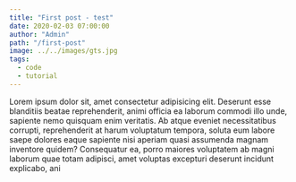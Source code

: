 ```yaml
---
title: "First post - test"
date: 2020-02-03 07:00:00
author: "Admin"
path: "/first-post"
image: ../../images/gts.jpg
tags:
  - code
  - tutorial
---
```


Lorem ipsum dolor sit, amet consectetur adipisicing elit. Deserunt esse blanditiis beatae reprehenderit, animi officia ea laborum commodi illo unde, sapiente nemo quisquam enim veritatis. Ab atque eveniet necessitatibus corrupti, reprehenderit at harum voluptatum tempora, soluta eum labore saepe dolores eaque sapiente nisi aperiam quasi assumenda magnam inventore quidem? Consequatur ea, porro maiores voluptatem ab magni laborum quae totam adipisci, amet voluptas excepturi deserunt incidunt explicabo, ani
